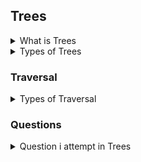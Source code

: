 ## Trees

<details>
<summary>What is Trees</summary>
<h4>Tree data structure is a specialized data structure to store data in hierarchical manner. It is used to organize and store data in the computer to be used more effectively.</h4>
<img width=full height="350vh" src="https://media.geeksforgeeks.org/wp-content/uploads/20221124153129/Treedatastructure.png"> </img>
</details>

<details>
<summary>Types of Trees</summary>
<ul>
    <li>Complete Binary Tree</li>
    <li>Full Binary Tree / Strict Binary Tree </li>
    <li>Prefect Binary Tree</li>
    <li>Height Balance Tree</li>
    <li>Skewed Binary Tree</li>
    <li>Orderd Binary Tree</li>
</ul>

</details>

### Traversal

<details>
<summary>Types of Traversal</summary>
<ul>
    <li><h4>Pre-order traversal</h4><p>N -> L -> R</p></li>
    <li><h4>In-order traversal</h4><p>L -> N -> R </p></li>
    <li><h4>Post-order traversal</h4><p>L -> R -> N</p></li>
</ul>
</details>

### Questions
<details>
<summary>Question i attempt in Trees </summary>
<hr>
<ul>
    <li> Symmetric Tree --> <a target="_blank" href="https://leetcode.com/problems/symmetric-tree/description/"> LeetCode 101 </a></li>
    <li> Invert Binary Tree --> <a target="_blank" href="https://leetcode.com/problems/invert-binary-tree/"> LeetCode 226 </a></li>
    <li> Maximum Depth of Binary Tree --> <a target="_blank" href="https://leetcode.com/problems/maximum-depth-of-binary-tree/"> LeetCode 104 </a></li>
    <li> Same Tree --> <a target="_blank" href="https://leetcode.com/problems/same-tree/description"> LeetCode 100 </a></li>
    <li> Construct Binary Tree from Preorder and Inorder Traversal --> <a target="_blank" href="https://leetcode.com/problems/construct-binary-tree-from-preorder-and-inorder-traversal"> LeetCode 105 </a></li>
    <li> Construct Binary Tree from Inorder and Postorder Traversal --> <a target="_blank" href="https://leetcode.com/problems/construct-binary-tree-from-inorder-and-postorder-traversal"> LeetCode 106 </a></li>
</ul>
</details>
